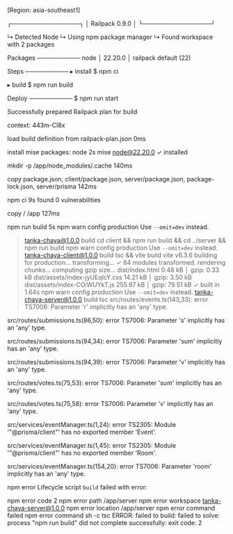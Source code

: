  
[Region: asia-southeast1]
 
╭────────────────╮
│ Railpack 0.9.0 │
╰────────────────╯
 
↳ Detected Node
↳ Using npm package manager
↳ Found workspace with 2 packages
 
Packages
──────────
node  │  22.20.0  │  railpack default (22)
 
Steps
──────────
▸ install
$ npm ci
 
▸ build
$ npm run build
 
Deploy
──────────
$ npm run start
 
 
Successfully prepared Railpack plan for build
 
 
context: 443m-Cl8x

load build definition from railpack-plan.json
0ms

install mise packages: node
2s
mise node@22.20.0 ✓ installed

mkdir -p /app/node_modules/.cache
140ms

copy package.json, client/package.json, server/package.json, package-lock.json, server/prisma
142ms

npm ci
9s
found 0 vulnerabilities

copy / /app
127ms

npm run build
5s
npm warn config production Use `--omit=dev` instead.
> tanka-chaya@1.0.0 build
> cd client && npm run build && cd ../server && npm run build
npm warn config production Use `--omit=dev` instead.
> tanka-chaya-client@1.0.0 build
> tsc && vite build
vite v6.3.6 building for production...
transforming...
✓ 84 modules transformed.
rendering chunks...
computing gzip size...
dist/index.html                   0.48 kB │ gzip:  0.33 kB
dist/assets/index-jyUEqIcY.css   14.21 kB │ gzip:  3.50 kB
dist/assets/index-COiWUYkT.js   255.97 kB │ gzip: 79.51 kB
✓ built in 1.64s
npm warn config production Use `--omit=dev` instead.
> tanka-chaya-server@1.0.0 build
> tsc
src/routes/events.ts(143,33): error TS7006: Parameter 'r' implicitly has an 'any' type.

src/routes/submissions.ts(86,50): error TS7006: Parameter 's' implicitly has an 'any' type.

src/routes/submissions.ts(94,34): error TS7006: Parameter 'sum' implicitly has an 'any' type.

src/routes/submissions.ts(94,39): error TS7006: Parameter 'v' implicitly has an 'any' type.

src/routes/votes.ts(75,53): error TS7006: Parameter 'sum' implicitly has an 'any' type.

src/routes/votes.ts(75,58): error TS7006: Parameter 'v' implicitly has an 'any' type.

src/services/eventManager.ts(1,24): error TS2305: Module '"@prisma/client"' has no exported member 'Event'.

src/services/eventManager.ts(1,45): error TS2305: Module '"@prisma/client"' has no exported member 'Room'.

src/services/eventManager.ts(154,20): error TS7006: Parameter 'room' implicitly has an 'any' type.

npm error Lifecycle script `build` failed with error:

npm error code 2
npm error path /app/server
npm error workspace tanka-chaya-server@1.0.0
npm error location /app/server
npm error command failed
npm error command sh -c tsc
ERROR: failed to build: failed to solve: process "npm run build" did not complete successfully: exit code: 2
